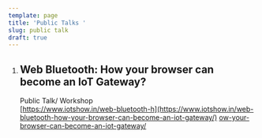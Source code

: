 ```yaml
---
template: page
title: 'Public Talks '
slug: public talk
draft: true
---
```

1. ## **Web Bluetooth: How your browser can become an IoT Gateway?**
   Public Talk/ Workshop \
   [https://www.iotshow.in/web-bluetooth-h](https://www.iotshow.in/web-bluetooth-how-your-browser-can-become-an-iot-gateway/)
   [ow-your-browser-can-become-an-iot-gateway/](https://www.iotshow.in/web-bluetooth-how-your-browser-can-become-an-iot-gateway/)
